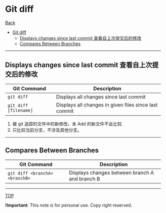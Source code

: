 # Git diff

[Back](./index.md)

- [Git diff](#git-diff)
  - [Displays changes since last commit 查看自上次提交后的修改](#displays-changes-since-last-commit-查看自上次提交后的修改)
  - [Compares Between Branches](#compares-between-branches)

---

## Displays changes since last commit 查看自上次提交后的修改

| Git Command           | Description                                           |
| --------------------- | ----------------------------------------------------- |
| `git diff`            | Displays all changes since last commit                |
| `git diff [filename]` | Displays all changes in given files since last commit |

1. 被 git 追踪的文件中的新修改，未 Add 的新文件不会比较.
2. 只比较当前分支，不涉及其他分支。

---

## Compares Between Branches

| Git Command                    | Description                                    |
| ------------------------------ | ---------------------------------------------- |
| `git diff <branchA> <branchB>` | Displays changes between branch A and branch B |

---

[TOP](#git-diff)

**!Important**: This note is for personal use. Copy right reserved.
